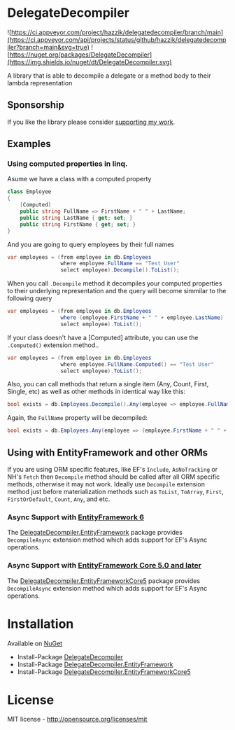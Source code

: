 # DelegateDecompiler

![https://ci.appveyor.com/project/hazzik/delegatedecompiler/branch/main](https://ci.appveyor.com/api/projects/status/github/hazzik/delegatedecompiler?branch=main&svg=true)
![https://nuget.org/packages/DelegateDecompiler](https://img.shields.io/nuget/dt/DelegateDecompiler.svg)

A library that is able to decompile a delegate or a method body to their lambda representation

## Sponsorship

If you like the library please consider [supporting my work](https://github.com/sponsors/hazzik).

## Examples

### Using computed properties in linq.

Asume we have a class with a computed property

```csharp
class Employee
{
    [Computed]
    public string FullName => FirstName + " " + LastName;
    public string LastName { get; set; }
    public string FirstName { get; set; }
}
```

And you are going to query employees by their full names

```csharp
var employees = (from employee in db.Employees
                 where employee.FullName == "Test User"
                 select employee).Decompile().ToList();
```

When you call `.Decompile` method it decompiles your computed properties to their underlying representation and the query will become simmilar to the following query

```csharp
var employees = (from employee in db.Employees
                 where (employee.FirstName + " " + employee.LastName)  == "Test User"
                 select employee).ToList();
```

If your class doesn't have a [Computed] attribute, you can use the `.Computed()` extension method..

```csharp
var employees = (from employee in db.Employees
                 where employee.FullName.Computed() == "Test User"
                 select employee).ToList();
```

Also, you can call methods that return a single item (Any, Count, First, Single, etc) as well as other methods in identical way like this:

```csharp
bool exists = db.Employees.Decompile().Any(employee => employee.FullName == "Test User");
```

Again, the `FullName` property will be decompiled:

```csharp
bool exists = db.Employees.Any(employee => (employee.FirstName + " " + employee.LastName) == "Test User");
```

## Using with EntityFramework and other ORMs

If you are using ORM specific features, like EF's `Include`, `AsNoTracking` or NH's `Fetch` then `Decompile` method should be called after all ORM specific methods, otherwise it may not work. Ideally use `Decompile` extension method just before materialization methods such as `ToList`, `ToArray`, `First`, `FirstOrDefault`, `Count`, `Any`, and etc.

### Async Support with [EntityFramework 6](https://www.nuget.org/packages/DelegateDecompiler.EntityFramework)

The [DelegateDecompiler.EntityFramework](https://nuget.org/packages/DelegateDecompiler.EntityFramework) package provides `DecompileAsync` extension method which adds support for EF's Async operations.
 
### Async Support with [EntityFramework Core 5.0 and later](https://www.nuget.org/packages/DelegateDecompiler.EntityFrameworkCore5)

The [DelegateDecompiler.EntityFrameworkCore5](https://nuget.org/packages/DelegateDecompiler.EntityFrameworkCore5) package provides `DecompileAsync` extension method which adds support for EF's Async operations.
 
# Installation

Available on [NuGet](https://nuget.org/)

* Install-Package [DelegateDecompiler](https://nuget.org/packages/DelegateDecompiler)
* Install-Package [DelegateDecompiler.EntityFramework](https://nuget.org/packages/DelegateDecompiler.EntityFramework)
* Install-Package [DelegateDecompiler.EntityFrameworkCore5](https://nuget.org/packages/DelegateDecompiler.EntityFrameworkCore5)

# License

MIT license - http://opensource.org/licenses/mit
